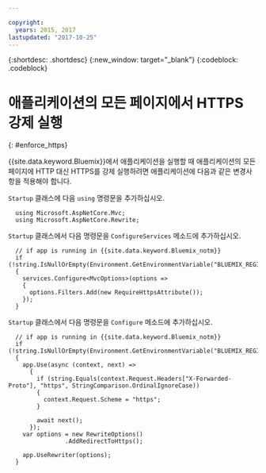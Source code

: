 ```yaml
---

copyright:
  years: 2015, 2017
lastupdated: "2017-10-25"
---
```


{:shortdesc: .shortdesc}
{:new_window: target="_blank"}
{:codeblock: .codeblock}

# 애플리케이션의 모든 페이지에서 HTTPS 강제 실행
{: #enforce_https}

{{site.data.keyword.Bluemix}}에서 애플리케이션을 실행할 때 애플리케이션의 모든 페이지에 HTTP 대신 HTTPS를 강제 실행하려면 애플리케이션에 다음과 같은 변경사항을 적용해야 합니다. 

`Startup` 클래스에 다음 `using` 명령문을 추가하십시오.

```
  using Microsoft.AspNetCore.Mvc;
  using Microsoft.AspNetCore.Rewrite;
```

`Startup` 클래스에서 다음 명령문을 `ConfigureServices` 메소드에 추가하십시오.

```
  // if app is running in {{site.data.keyword.Bluemix_notm}}
  if (!string.IsNullOrEmpty(Environment.GetEnvironmentVariable("BLUEMIX_REGION")))
  {
    services.Configure<MvcOptions>(options =>
    {
      options.Filters.Add(new RequireHttpsAttribute());
    });
  }
```

`Startup` 클래스에서 다음 명령문을 `Configure` 메소드에 추가하십시오.

```
  // if app is running in {{site.data.keyword.Bluemix_notm}}
  if (!string.IsNullOrEmpty(Environment.GetEnvironmentVariable("BLUEMIX_REGION")))
  {
    app.Use(async (context, next) =>
      {
        if (string.Equals(context.Request.Headers["X-Forwarded-Proto"], "https", StringComparison.OrdinalIgnoreCase))
        {
          context.Request.Scheme = "https";
        }

        await next();
      });
    var options = new RewriteOptions()
                .AddRedirectToHttps();

    app.UseRewriter(options);
  }
```
